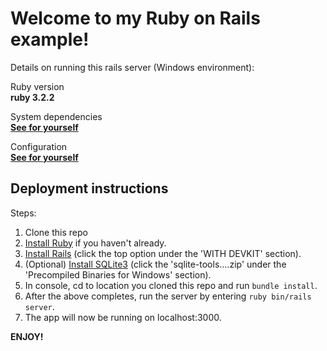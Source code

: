 # Welcome to my Ruby on Rails example!

Details on running this rails server (Windows environment):  

Ruby version  
**ruby 3.2.2**

System dependencies  
**[See for yourself](https://github.com/DonnellyEarley/RailsExample/blob/master/Gemfile)**

Configuration  
**[See for yourself](https://github.com/DonnellyEarley/RailsExample/blob/master/config/application.rb)**

## Deployment instructions  

Steps:
1. Clone this repo
2. [Install Ruby](https://www.ruby-lang.org/en/downloads/) if you haven't already.
3. [Install Rails](https://rubyinstaller.org/downloads/) (click the top option under the 'WITH DEVKIT' section).
4. (Optional) [Install SQLite3](https://www.sqlite.org/download.html) (click the 'sqlite-tools....zip' under the 'Precompiled Binaries for Windows' section).
5. In console, cd to location you cloned this repo and run ``bundle install``.
6. After the above completes, run the server by entering ``ruby bin/rails server``.
7. The app will now be running on localhost:3000.

**ENJOY!**
